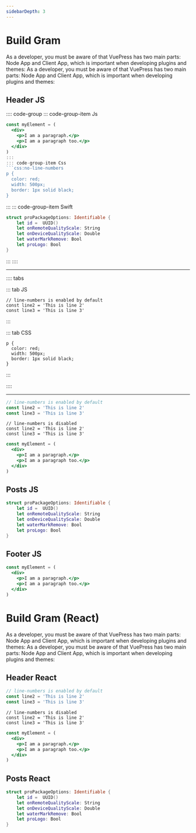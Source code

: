 ```yaml
---
sidebarDepth: 3
---
```


# Build Gram

As a developer, you must be aware of that VuePress has two main parts: Node App and Client App, which is important when developing plugins and themes:
As a developer, you must be aware of that VuePress has two main parts: Node App and Client App, which is important when developing plugins and themes:

## Header JS

:::: code-group
::: code-group-item Js

````jsx
const myElement = (
  <div>
    <p>I am a paragraph.</p>
    <p>I am a paragraph too.</p>
  </div>
)
:::
::: code-group-item Css
```css:no-line-numbers
p {
  color: red;
  width: 500px;
  border: 1px solid black;
}
````

:::
::: code-group-item Swift

```swift
struct proPackageOptions: Identifiable {
    let id =  UUID()
    let onRemoteQualityScale: String
    let onDeviceQualityScale: Double
    let waterMarkRemove: Bool
    let proLogo: Bool
}
```

:::
::::

---

:::: tabs

::: tab JS

```js:no-line-numbers
// line-numbers is enabled by default
const line2 = 'This is line 2'
const line3 = 'This is line 3'
```

:::

::: tab CSS

```css:no-line-numbers
p {
  color: red;
  width: 500px;
  border: 1px solid black;
}
```

:::

::::

---

 <!-- <iframe width="600" height="600" src="https://stackblitz.com/edit/js-pd7hfx?embed=1&file=index.js"></iframe> 
<iframeComp ihtml="https://stackblitz.com/edit/js-pd7hfx?embed=1&file=index.js"></iframeComp>
-->

```ts
// line-numbers is enabled by default
const line2 = 'This is line 2'
const line3 = 'This is line 3'
```

```ts:no-line-numbers
// line-numbers is disabled
const line2 = 'This is line 2'
const line3 = 'This is line 3'
```

```jsx
const myElement = (
  <div>
    <p>I am a paragraph.</p>
    <p>I am a paragraph too.</p>
  </div>
)
```

## Posts JS

```swift
struct proPackageOptions: Identifiable {
    let id =  UUID()
    let onRemoteQualityScale: String
    let onDeviceQualityScale: Double
    let waterMarkRemove: Bool
    let proLogo: Bool
}
```

## Footer JS

```jsx
const myElement = (
  <div>
    <p>I am a paragraph.</p>
    <p>I am a paragraph too.</p>
  </div>
)
```

# Build Gram (React)

As a developer, you must be aware of that VuePress has two main parts: Node App and Client App, which is important when developing plugins and themes:
As a developer, you must be aware of that VuePress has two main parts: Node App and Client App, which is important when developing plugins and themes:

## Header React

```ts
// line-numbers is enabled by default
const line2 = 'This is line 2'
const line3 = 'This is line 3'
```

```ts:no-line-numbers
// line-numbers is disabled
const line2 = 'This is line 2'
const line3 = 'This is line 3'
```

```jsx
const myElement = (
  <div>
    <p>I am a paragraph.</p>
    <p>I am a paragraph too.</p>
  </div>
)
```

## Posts React

```swift
struct proPackageOptions: Identifiable {
    let id =  UUID()
    let onRemoteQualityScale: String
    let onDeviceQualityScale: Double
    let waterMarkRemove: Bool
    let proLogo: Bool
}
```
